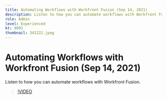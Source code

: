```yaml
---
title: Automating Workflows with Workfront Fusion (Sep 14, 2021)
description: Listen to how you can automate workflows with Workfront Fusion.
role: Admin
level: Experienced
kt: 9991
thumbnail: 341222.jpeg
---
```

# Automating Workflows with Workfront Fusion (Sep 14, 2021)

Listen to how you can automate workflows with Workfront Fusion.

>[!VIDEO](https://video.tv.adobe.com/v/341222/?quality=12&learn=on)
